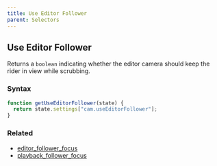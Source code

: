 ```yaml
---
title: Use Editor Follower
parent: Selectors
---
```


## Use Editor Follower

Returns a `boolean` indicating whether the editor camera should keep the rider in view while scrubbing.

### Syntax

```js
function getUseEditorFollower(state) {
  return state.settings["cam.useEditorFollower"];
}
```

### Related

- [editor_follower_focus](./editor_follower_focus.md)
- [playback_follower_focus](./playback_follower_focus.md)
